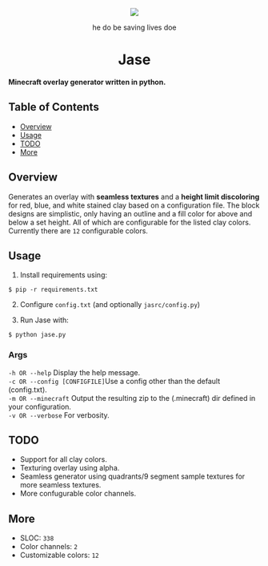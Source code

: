 <p align="center">
<img src="https://cdn.discordapp.com/attachments/816525961994567741/853912012995297299/getgud.png">
</p>
<p align="center">
he do be saving lives doe
</p>

<h1 align="center">
Jase
</h1>

**Minecraft overlay generator written in python.**

## Table of Contents

- [Overview](#overview)
- [Usage](#usage)
- [TODO](#todo)
- [More](#more)

## Overview
Generates an overlay with **seamless textures** and a **height limit discoloring** for red, blue, and white stained clay based on a configuration file. The block designs are simplistic, only having an outline and a fill color for above and below a set height. All of which are configurable for the listed clay colors. Currently there are `12` configurable colors.

## Usage
1. Install requirements using: 
 
`$ pip -r requirements.txt`  

2. Configure `config.txt` (and optionally `jasrc/config.py`)

3. Run Jase with:  

`$ python jase.py`

### Args
`-h OR --help` Display the help message.  
`-c OR --config [CONFIGFILE]`Use a config other than the default (config.txt).  
`-m OR --minecraft` Output the resulting zip to the (.minecraft) dir defined in your configuration.  
`-v OR --verbose` For verbosity.

## TODO
- Support for all clay colors.
- Texturing overlay using alpha.
- Seamless generator using quadrants/9 segment sample textures for more seamless textures.
- More confugurable color channels.

## More

- SLOC: `338`
- Color channels: `2`
- Customizable colors: `12`
